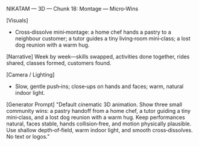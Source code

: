 NIKATAM — 3D — Chunk 18: Montage — Micro‑Wins

[Visuals]
- Cross‑dissolve mini‑montage: a home chef hands a pastry to a neighbour customer; a tutor guides a tiny living‑room mini‑class; a lost dog reunion with a warm hug.

[Narrative]
Week by week—skills swapped, activities done together, rides shared, classes formed, customers found.

[Camera / Lighting]
- Slow, gentle push‑ins; close‑ups on hands and faces; warm, natural indoor light.

[Generator Prompt]
"Default cinematic 3D animation. Show three small community wins: a pastry handoff from a home chef, a tutor guiding a tiny mini‑class, and a lost dog reunion with a warm hug. Keep performances natural, faces stable, hands collision‑free, and motion physically plausible. Use shallow depth‑of‑field, warm indoor light, and smooth cross‑dissolves. No text or logos."


